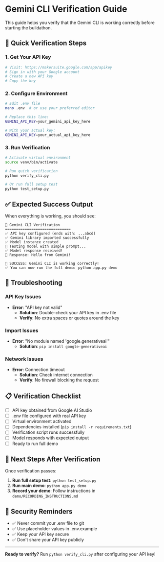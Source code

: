 # Gemini CLI Verification Guide

This guide helps you verify that the Gemini CLI is working correctly before starting the buildathon.

## 🚀 Quick Verification Steps

### 1. Get Your API Key
```bash
# Visit: https://makersuite.google.com/app/apikey
# Sign in with your Google account
# Create a new API key
# Copy the key
```

### 2. Configure Environment
```bash
# Edit .env file
nano .env  # or use your preferred editor

# Replace this line:
GEMINI_API_KEY=your_gemini_api_key_here

# With your actual key:
GEMINI_API_KEY=your_actual_api_key_here
```

### 3. Run Verification
```bash
# Activate virtual environment
source venv/bin/activate

# Run quick verification
python verify_cli.py

# Or run full setup test
python test_setup.py
```

## ✅ Expected Success Output

When everything is working, you should see:

```
🤖 Gemini CLI Verification
==============================
✅ API key configured (ends with: ...abcd)
✅ Gemini library imported successfully
✅ Model instance created
🔄 Testing model with simple prompt...
✅ Model response received!
📝 Response: Hello from Gemini!

🎉 SUCCESS: Gemini CLI is working correctly!
✅ You can now run the full demo: python app.py demo
```

## 🔧 Troubleshooting

### API Key Issues
- **Error**: "API key not valid"
  - **Solution**: Double-check your API key in .env file
  - **Verify**: No extra spaces or quotes around the key

### Import Issues
- **Error**: "No module named 'google.generativeai'"
  - **Solution**: `pip install google-generativeai`

### Network Issues
- **Error**: Connection timeout
  - **Solution**: Check internet connection
  - **Verify**: No firewall blocking the request

## 📋 Verification Checklist

- [ ] API key obtained from Google AI Studio
- [ ] .env file configured with real API key
- [ ] Virtual environment activated
- [ ] Dependencies installed (`pip install -r requirements.txt`)
- [ ] Verification script runs successfully
- [ ] Model responds with expected output
- [ ] Ready to run full demo

## 🎯 Next Steps After Verification

Once verification passes:

1. **Run full setup test**: `python test_setup.py`
2. **Run main demo**: `python app.py demo`
3. **Record your demo**: Follow instructions in `demo/RECORDING_INSTRUCTIONS.md`

## 🚨 Security Reminders

- ✅ Never commit your .env file to git
- ✅ Use placeholder values in .env.example
- ✅ Keep your API key secure
- ✅ Don't share your API key publicly

---

**Ready to verify?** Run `python verify_cli.py` after configuring your API key!
